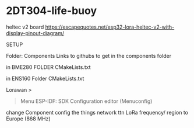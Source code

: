 # 2DT304-life-buoy
heltec v2 board
https://escapequotes.net/esp32-lora-heltec-v2-with-display-pinout-diagram/



SETUP

Folder:
Components
Links to githubs to get in the components folder


in BME280 FOLDER
CMakeLists.txt


in ENS160 Folder
CMakeLists.txt




Lorawan > 
> Menu
> ESP-IDF: SDK Configuration editor (Menuconfig)

 change Component config the things network ttn LoRa frequency/ region to Europe (868 MHz)
